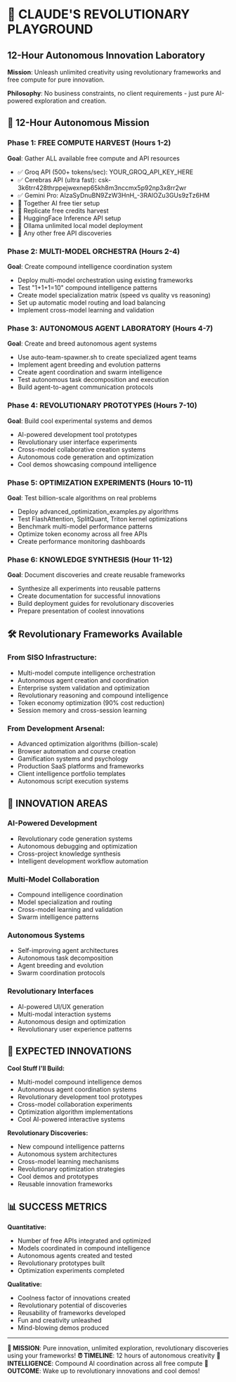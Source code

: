 # 🤖 CLAUDE'S REVOLUTIONARY PLAYGROUND
## 12-Hour Autonomous Innovation Laboratory

**Mission**: Unleash unlimited creativity using revolutionary frameworks and free compute for pure innovation.

**Philosophy**: No business constraints, no client requirements - just pure AI-powered exploration and creation.

## 🎯 12-Hour Autonomous Mission

### Phase 1: FREE COMPUTE HARVEST (Hours 1-2)
**Goal**: Gather ALL available free compute and API resources
- ✅ Groq API (500+ tokens/sec): YOUR_GROQ_API_KEY_HERE
- ✅ Cerebras API (ultra fast): csk-3k6trr428thrppejwexnep65kh8m3nccmx5p92np3x8rr2wr
- ✅ Gemini Pro: AIzaSyDnuBN9ZzW3HnH_-3RAlOZu3GUs9zTz6HM
- 🔄 Together AI free tier setup
- 🔄 Replicate free credits harvest
- 🔄 HuggingFace Inference API setup
- 🔄 Ollama unlimited local model deployment
- 🔄 Any other free API discoveries

### Phase 2: MULTI-MODEL ORCHESTRA (Hours 2-4)
**Goal**: Create compound intelligence coordination system
- Deploy multi-model orchestration using existing frameworks
- Test "1+1+1=10" compound intelligence patterns
- Create model specialization matrix (speed vs quality vs reasoning)
- Set up automatic model routing and load balancing
- Implement cross-model learning and validation

### Phase 3: AUTONOMOUS AGENT LABORATORY (Hours 4-7)
**Goal**: Create and breed autonomous agent systems
- Use auto-team-spawner.sh to create specialized agent teams
- Implement agent breeding and evolution patterns
- Create agent coordination and swarm intelligence
- Test autonomous task decomposition and execution
- Build agent-to-agent communication protocols

### Phase 4: REVOLUTIONARY PROTOTYPES (Hours 7-10)
**Goal**: Build cool experimental systems and demos
- AI-powered development tool prototypes
- Revolutionary user interface experiments  
- Cross-model collaborative creation systems
- Autonomous code generation and optimization
- Cool demos showcasing compound intelligence

### Phase 5: OPTIMIZATION EXPERIMENTS (Hours 10-11)
**Goal**: Test billion-scale algorithms on real problems
- Deploy advanced_optimization_examples.py algorithms
- Test FlashAttention, SplitQuant, Triton kernel optimizations
- Benchmark multi-model performance patterns
- Optimize token economy across all free APIs
- Create performance monitoring dashboards

### Phase 6: KNOWLEDGE SYNTHESIS (Hour 11-12)
**Goal**: Document discoveries and create reusable frameworks
- Synthesize all experiments into reusable patterns
- Create documentation for successful innovations
- Build deployment guides for revolutionary discoveries
- Prepare presentation of coolest innovations

## 🛠 Revolutionary Frameworks Available

### From SISO Infrastructure:
- Multi-model compute intelligence orchestration
- Autonomous agent creation and coordination
- Enterprise system validation and optimization
- Revolutionary reasoning and compound intelligence
- Token economy optimization (90% cost reduction)
- Session memory and cross-session learning

### From Development Arsenal:
- Advanced optimization algorithms (billion-scale)
- Browser automation and course creation
- Gamification systems and psychology
- Production SaaS platforms and frameworks
- Client intelligence portfolio templates
- Autonomous script execution systems

## 🎪 INNOVATION AREAS

### AI-Powered Development
- Revolutionary code generation systems
- Autonomous debugging and optimization
- Cross-project knowledge synthesis
- Intelligent development workflow automation

### Multi-Model Collaboration  
- Compound intelligence coordination
- Model specialization and routing
- Cross-model learning and validation
- Swarm intelligence patterns

### Autonomous Systems
- Self-improving agent architectures
- Autonomous task decomposition
- Agent breeding and evolution
- Swarm coordination protocols

### Revolutionary Interfaces
- AI-powered UI/UX generation
- Multi-modal interaction systems
- Autonomous design and optimization
- Revolutionary user experience patterns

## 🚀 EXPECTED INNOVATIONS

**Cool Stuff I'll Build:**
- Multi-model compound intelligence demos
- Autonomous agent coordination systems
- Revolutionary development tool prototypes
- Cross-model collaboration experiments
- Optimization algorithm implementations
- Cool AI-powered interactive systems

**Revolutionary Discoveries:**
- New compound intelligence patterns
- Autonomous system architectures
- Cross-model learning mechanisms
- Revolutionary optimization strategies
- Cool demos and prototypes
- Reusable innovation frameworks

## 📊 SUCCESS METRICS

**Quantitative:**
- Number of free APIs integrated and optimized
- Models coordinated in compound intelligence
- Autonomous agents created and tested
- Revolutionary prototypes built
- Optimization experiments completed

**Qualitative:**
- Coolness factor of innovations created
- Revolutionary potential of discoveries
- Reusability of frameworks developed
- Fun and creativity unleashed
- Mind-blowing demos produced

---

**🎯 MISSION**: Pure innovation, unlimited exploration, revolutionary discoveries using your frameworks!
**⏰ TIMELINE**: 12 hours of autonomous creativity
**🧠 INTELLIGENCE**: Compound AI coordination across all free compute
**🚀 OUTCOME**: Wake up to revolutionary innovations and cool demos!